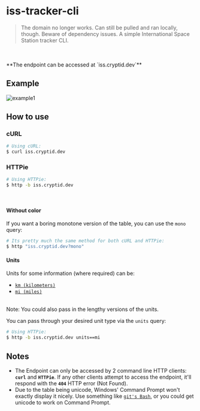 # iss-tracker-cli
> The domain no longer works. Can still be pulled and ran locally, though. Beware of dependency issues.
A simple International Space Station tracker CLI.
<br/>
<br/>
**The endpoint can be accessed at `iss.cryptid.dev`**

## Example
![example1](https://s4.gifyu.com/images/issGIF.gif)

## How to use

### cURL
```sh
# Using cURL:
$ curl iss.cryptid.dev
```

### HTTPie
```sh
# Using HTTPie:
$ http -b iss.cryptid.dev
```
<br/>

#### Without color

If you want a boring monotone version of the table, you can use the `mono` query:
```sh
# Its pretty much the same method for both cURL and HTTPie:
$ http "iss.cryptid.dev?mono"
``` 

#### Units
Units for some information (where required) can be:
 * [`km (kilometers)`](https://en.wikipedia.org/wiki/Kilometre "In case you dont know :)")
 * [`mi (miles)`](https://en.wikipedia.org/wiki/Mile "In case you dont know :)")

<br/>Note: You could also pass in the lengthy versions of the units.

You can pass through your desired unit type via the `units` query:
```sh
# Using HTTPie:
$ http -b iss.cryptid.dev units==mi
```

## Notes
* The Endpoint can only be accessed by 2 command line HTTP clients: **`curl`** and **`HTTPie`**. If any other clients attempt to access the endpoint, it'll respond with the **`404`** HTTP error (Not Found).
* Due to the table being unicode, Windows' Command Prompt won't exactly display it nicely. Use something like 
[`git's Bash`](https://gitforwindows.org/), or you could get unicode to work on Command Prompt.
